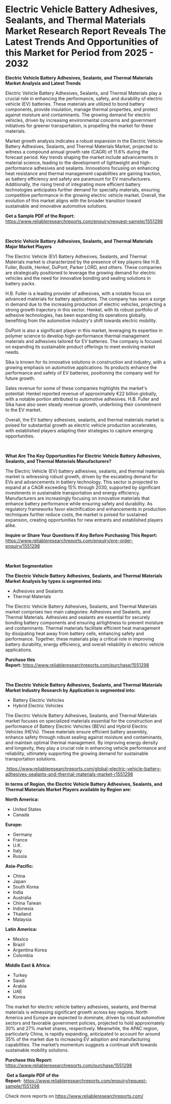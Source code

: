 <p><h1>Electric Vehicle Battery Adhesives, Sealants, and Thermal Materials Market Research Report Reveals The Latest Trends And Opportunities of this Market for Period from 2025 - 2032</h1></p><p><strong>Electric Vehicle Battery Adhesives, Sealants, and Thermal Materials Market Analysis and Latest Trends</strong></p>
<p><p>Electric Vehicle Battery Adhesives, Sealants, and Thermal Materials play a crucial role in enhancing the performance, safety, and durability of electric vehicle (EV) batteries. These materials are utilized to bond battery components, provide insulation, manage thermal properties, and protect against moisture and contaminants. The growing demand for electric vehicles, driven by increasing environmental concerns and government initiatives for greener transportation, is propelling the market for these materials.</p><p>Market growth analysis indicates a robust expansion in the Electric Vehicle Battery Adhesives, Sealants, and Thermal Materials Market, projected to witness a compound annual growth rate (CAGR) of 11.6% during the forecast period. Key trends shaping the market include advancements in material science, leading to the development of lightweight and high-performance adhesives and sealants. Innovations focusing on enhancing heat resistance and thermal management capabilities are gaining traction, as battery efficiency and safety are paramount for EV manufacturers. Additionally, the rising trend of integrating more efficient battery technologies anticipates further demand for specialty materials, ensuring competitive performance in the growing electric vehicle market. Overall, the evolution of this market aligns with the broader transition toward sustainable and innovative automotive solutions.</p></p>
<p><strong>Get a Sample PDF of the Report:&nbsp;</strong> <a href="https://www.reliableresearchreports.com/enquiry/request-sample/1551298?utm_campaign=2734&utm_medium=2&utm_source=Github&utm_content=ia&utm_term=02042025&utm_id=electric-vehicle-battery-adhesives-sealants-and-thermal-materials">https://www.reliableresearchreports.com/enquiry/request-sample/1551298</a></p>
<p>&nbsp;</p>
<p><strong>Electric Vehicle Battery Adhesives, Sealants, and Thermal Materials Major Market Players</strong></p>
<p><p>The Electric Vehicle (EV) Battery Adhesives, Sealants, and Thermal Materials market is characterized by the presence of key players like H.B. Fuller, Bostik, Henkel, DuPont, Parker LORD, and others. These companies are strategically positioned to leverage the growing demand for electric vehicles and the need for innovative bonding and sealing solutions in battery packs.</p><p>H.B. Fuller is a leading provider of adhesives, with a notable focus on advanced materials for battery applications. The company has seen a surge in demand due to the increasing production of electric vehicles, projecting a strong growth trajectory in this sector. Henkel, with its robust portfolio of adhesive technologies, has been expanding its operations globally, benefiting from the automotive industry's shift towards electric mobility.</p><p>DuPont is also a significant player in this market, leveraging its expertise in polymer science to develop high-performance thermal management materials and adhesives tailored for EV batteries. The company is focused on expanding its sustainable product offerings to meet evolving market needs.</p><p>Sika is known for its innovative solutions in construction and industry, with a growing emphasis on automotive applications. Its products enhance the performance and safety of EV batteries, positioning the company well for future growth.</p><p>Sales revenue for some of these companies highlights the market's potential: Henkel reported revenue of approximately €22 billion globally, with a notable portion attributed to automotive adhesives. H.B. Fuller and Sika have also seen steady revenue growth, underlining their commitment to the EV market.</p><p>Overall, the EV battery adhesives, sealants, and thermal materials market is poised for substantial growth as electric vehicle production accelerates, with established players adapting their strategies to capture emerging opportunities.</p></p>
<p>&nbsp;</p>
<p><strong>What Are The Key Opportunities For Electric Vehicle Battery Adhesives, Sealants, and Thermal Materials Manufacturers?</strong></p>
<p><p>The Electric Vehicle (EV) battery adhesives, sealants, and thermal materials market is witnessing robust growth, driven by the escalating demand for EVs and advancements in battery technology. This sector is projected to expand at a CAGR exceeding 15% through 2030, supported by significant investments in sustainable transportation and energy efficiency. Manufacturers are increasingly focusing on innovative materials that enhance battery performance while ensuring safety and durability. As regulatory frameworks favor electrification and enhancements in production techniques further reduce costs, the market is poised for sustained expansion, creating opportunities for new entrants and established players alike.</p></p>
<p><strong>Inquire or Share Your Questions If Any Before Purchasing This Report:</strong> <a href="https://www.reliableresearchreports.com/enquiry/pre-order-enquiry/1551298?utm_campaign=2734&utm_medium=2&utm_source=Github&utm_content=ia&utm_term=02042025&utm_id=electric-vehicle-battery-adhesives-sealants-and-thermal-materials">https://www.reliableresearchreports.com/enquiry/pre-order-enquiry/1551298</a></p>
<p>&nbsp;</p>
<p><strong>Market Segmentation</strong></p>
<p><strong>The Electric Vehicle Battery Adhesives, Sealants, and Thermal Materials Market Analysis by types is segmented into:</strong></p>
<p><ul><li>Adhesives and Sealants</li><li>Thermal Materials</li></ul></p>
<p><p>The Electric Vehicle Battery Adhesives, Sealants, and Thermal Materials market comprises two main categories: Adhesives and Sealants, and Thermal Materials. Adhesives and sealants are essential for securely bonding battery components and ensuring airtightness to prevent moisture and contaminants. Thermal materials facilitate efficient heat management by dissipating heat away from battery cells, enhancing safety and performance. Together, these materials play a critical role in improving battery durability, energy efficiency, and overall reliability in electric vehicle applications.</p></p>
<p><strong>Purchase this Report:&nbsp;</strong><a href="https://www.reliableresearchreports.com/purchase/1551298?utm_campaign=2734&utm_medium=2&utm_source=Github&utm_content=ia&utm_term=02042025&utm_id=electric-vehicle-battery-adhesives-sealants-and-thermal-materials">https://www.reliableresearchreports.com/purchase/1551298</a></p>
<p>&nbsp;</p>
<p><strong>The Electric Vehicle Battery Adhesives, Sealants, and Thermal Materials Market Industry Research by Application is segmented into:</strong></p>
<p><ul><li>Battery Electric Vehicles</li><li>Hybrid Electric Vehicles</li></ul></p>
<p><p>The Electric Vehicle Battery Adhesives, Sealants, and Thermal Materials market focuses on specialized materials essential for the construction and performance of Battery Electric Vehicles (BEVs) and Hybrid Electric Vehicles (HEVs). These materials ensure efficient battery assembly, enhance safety through robust sealing against moisture and contaminants, and maintain optimal thermal management. By improving energy density and longevity, they play a crucial role in enhancing vehicle performance and reliability, ultimately supporting the growing demand for sustainable transportation solutions.</p></p>
<p><a href="https://www.reliableresearchreports.com/global-electric-vehicle-battery-adhesives-sealants-and-thermal-materials-market-r1551298?utm_campaign=2734&utm_medium=2&utm_source=Github&utm_content=ia&utm_term=02042025&utm_id=electric-vehicle-battery-adhesives-sealants-and-thermal-materials">&nbsp;https://www.reliableresearchreports.com/global-electric-vehicle-battery-adhesives-sealants-and-thermal-materials-market-r1551298</a></p>
<p><strong>In terms of Region, the Electric Vehicle Battery Adhesives, Sealants, and Thermal Materials Market Players available by Region are:</strong></p>
<p>
    <p> <strong> North America: </strong>
        <ul>
            <li>United States</li>
            <li>Canada</li>
        </ul>
        </p> 
    <p> <strong> Europe: </strong>
        <ul>
            <li>Germany</li>
            <li>France</li>
            <li>U.K.</li>
            <li>Italy</li>
            <li>Russia</li>
        </ul>
        </p> 
    <p> <strong> Asia-Pacific: </strong>
        <ul>
            <li>China</li>
            <li>Japan</li>
            <li>South Korea</li>
            <li>India</li>
            <li>Australia</li>
            <li>China Taiwan</li>
            <li>Indonesia</li>
            <li>Thailand</li>
            <li>Malaysia</li>
        </ul>
        </p> 
    <p> <strong> Latin America: </strong>
        <ul>
            <li>Mexico</li>
            <li>Brazil</li>
            <li>Argentina Korea</li>
            <li>Colombia</li>
        </ul>
        </p> 
    <p> <strong> Middle East & Africa: </strong>
        <ul>
            <li>Turkey</li>
            <li>Saudi</li>
            <li>Arabia</li>
            <li>UAE</li>
            <li>Korea</li>
        </ul>
    </p>
    </p>
<p><p>The market for electric vehicle battery adhesives, sealants, and thermal materials is witnessing significant growth across key regions. North America and Europe are expected to dominate, driven by robust automotive sectors and favorable government policies, projected to hold approximately 30% and 27% market shares, respectively. Meanwhile, the APAC region, particularly China, is rapidly expanding, anticipated to account for around 35% of the market due to increasing EV adoption and manufacturing capabilities. The market’s momentum suggests a continual shift towards sustainable mobility solutions.</p></p>
<p><strong>Purchase this Report: </strong><a href="https://www.reliableresearchreports.com/purchase/1551298?utm_campaign=2734&utm_medium=2&utm_source=Github&utm_content=ia&utm_term=02042025&utm_id=electric-vehicle-battery-adhesives-sealants-and-thermal-materials">https://www.reliableresearchreports.com/purchase/1551298</a></p>
<p>&nbsp;<strong>Get a Sample PDF of the Report:&nbsp;&nbsp;</strong><a href="https://www.reliableresearchreports.com/enquiry/request-sample/1551298?utm_campaign=2734&utm_medium=2&utm_source=Github&utm_content=ia&utm_term=02042025&utm_id=electric-vehicle-battery-adhesives-sealants-and-thermal-materials">https://www.reliableresearchreports.com/enquiry/request-sample/1551298</a></p>
<p><strong></strong></p>
<p>Check more reports on <a href="https://www.reliableresearchreports.com/?utm_campaign=2734&utm_medium=2&utm_source=Github&utm_content=ia&utm_term=02042025&utm_id=electric-vehicle-battery-adhesives-sealants-and-thermal-materials">https://www.reliableresearchreports.com/</a></p>